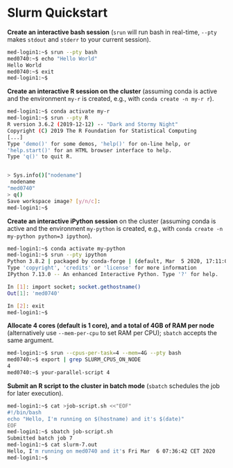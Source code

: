 # Slurm Quickstart

**Create an interactive bash session** (`srun` will run bash in real-time, `--pty` makes `stdout` and `stderr` to your current session).

```bash
med-login1:~$ srun --pty bash
med0740:~$ echo "Hello World"
Hello World
med0740:~$ exit
med-login1:~$
```

**Create an interactive R session on the cluster** (assuming conda is active and the environment `my-r` is created, e.g., with `conda create -n my-r r`).

```bash
med-login1:~$ conda activate my-r
med-login1:~$ srun --pty R
R version 3.6.2 (2019-12-12) -- "Dark and Stormy Night"
Copyright (C) 2019 The R Foundation for Statistical Computing
[...]
Type 'demo()' for some demos, 'help()' for on-line help, or
'help.start()' for an HTML browser interface to help.
Type 'q()' to quit R.


> Sys.info()["nodename"]
 nodename
"med0740"
> q()
Save workspace image? [y/n/c]:
med-login1:~$
```

**Create an interactive iPython session** on the cluster (assuming conda is active and the environment `my-python` is created, e.g., with `conda create -n my-python python=3 ipython`).

```bash
med-login1:~$ conda activate my-python
med-login1:~$ srun --pty ipython
Python 3.8.2 | packaged by conda-forge | (default, Mar  5 2020, 17:11:00)
Type 'copyright', 'credits' or 'license' for more information
IPython 7.13.0 -- An enhanced Interactive Python. Type '?' for help.

In [1]: import socket; socket.gethostname()
Out[1]: 'med0740'

In [2]: exit
med-login1:~$
```

**Allocate 4 cores (default is 1 core), and a total of 4GB of RAM per node** (alternatively use `--mem-per-cpu` to set RAM per CPU); `sbatch` accepts the same argument.

```bash
med-login1:~$ srun --cpus-per-task=4 --mem=4G --pty bash
med0740:~$ export | grep SLURM_CPUS_ON_NODE
4
med0740:~$ your-parallel-script 4
```

**Submit an R script to the cluster in batch mode** (`sbatch` schedules the job for later execution).

```bash
med-login1:~$ cat >job-script.sh <<"EOF"
#!/bin/bash
echo "Hello, I'm running on $(hostname) and it's $(date)"
EOF
med-login1:~$ sbatch job-script.sh
Submitted batch job 7
med-login1:~$ cat slurm-7.out
Hello, I'm running on med0740 and it's Fri Mar  6 07:36:42 CET 2020
med-login1:~$
```
